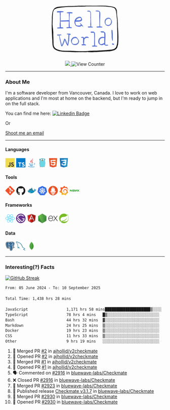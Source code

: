<div align="center">
    <img src="./img/hello_world.webp" height="200px" width="">
    <div>
        <a href="https://www.linkedin.com/in/ajhollid">
            <img src="https://img.shields.io/badge/LinkedIn-blue"/>
        </a>
        <img src="https://komarev.com/ghpvc/?username=ajhollid&color=yellow" alt="View Counter">
    </div>
</div>

---

### About Me

I'm a software developer from Vancouver, Canada. I love to work on web applications and I'm most at home on the backend, but I'm ready to jump in on the full stack.

You can find me here: [![Linkedin Badge](https://img.shields.io/badge/-ajhollid-blue?style=flat&logo=Linkedin&logoColor=white)](https://www.linkedin.com/in/ajhollid)

Or

[Shoot me an email](mailto:ajhollid@gmail.com)

---

#### Languages

<div>
    <img src="./img/devicons/javascript-original.svg" width=30 height=30 alt="JavaScript">
    <img src="/img/devicons/typescript-original.svg" width=30 height=30 alt="TypeScript">
    <img src="./img/devicons/java-original.svg" width=30 height=30 alt="Java">
    <img src="./img/devicons/go-original.svg" width=30 height=30 alt="Golang">
    <img src="./img/devicons/html5-original.svg" width=30 height=30 alt="HTML 5">
    <img src="./img/devicons/css3-original.svg" width=30 height=30 alt="CSS 3">
</div>

#### Tools

<div>
    <img src="./img/devicons/git-original.svg" width=30 height=30 alt="Git">
    <img src="./img/devicons/github-original.svg" width=30 height=30 alt="Github">
    <img src="./img/devicons/docker-original.svg" width=30 
    height=30 alt="Docker">
    <img src="./img/devicons/kubernetes-original.svg" width=30 height=30 alt="K8">
    <img src="./img/devicons/prometheus-original.svg" width=30 height=30 alt="Prometheus">
    <img src="./img/devicons/grafana-original.svg" width=30 height=30 alt="Grafana">
    <img src="./img/devicons/nginx-original.svg" width=30 height=30 alt="Nginx">
</div>

#### Frameworks

<div>
    <img src="./img/devicons/react-original.svg" width=30 height=30 alt="React">
    <img src="./img/devicons/gatsby-original.svg" width=30 height=30 alt="Gatsby">
    <img src="./img/devicons/angularjs-original.svg" width=30 height=30 alt="AngularJS">
    <img src="./img/devicons/nodejs-original.svg" width=30 height=30 alt="NodeJS">
    <img src="./img/devicons/express-original.svg" width=30 height=30 alt="Express">
    <img src="./img/devicons/spring-original.svg" width=30 height=30 alt="Spring">
</div>

#### Data

<div>
    <img src="./img/devicons/postgresql-original.svg" width=30 height=30 alt="Postgresql">
    <img src="./img/devicons/mysql-original.svg" width=30 height=30 alt="Mysql">
    <img src="./img/devicons/mongodb-original.svg" width=30 height=30 alt="MongoDB">
</div>

---

### Interesting(?) Facts

[![GitHub Streak](http://github-readme-streak-stats.herokuapp.com?user=ajhollid)](https://git.io/streak-stats)

 <!--START_SECTION:waka-->

```txt
From: 05 June 2024 - To: 10 September 2025

Total Time: 1,438 hrs 28 mins

JavaScript                 1,171 hrs 58 mins████████████████████▒░░░░   80.95 %
TypeScript                 78 hrs 4 mins   █▒░░░░░░░░░░░░░░░░░░░░░░░   05.39 %
Bash                       44 hrs 32 mins  ▓░░░░░░░░░░░░░░░░░░░░░░░░   03.08 %
Markdown                   24 hrs 25 mins  ▒░░░░░░░░░░░░░░░░░░░░░░░░   01.69 %
Docker                     19 hrs 23 mins  ▒░░░░░░░░░░░░░░░░░░░░░░░░   01.34 %
CSS                        11 hrs 33 mins  ▒░░░░░░░░░░░░░░░░░░░░░░░░   00.80 %
Other                      9 hrs 19 mins   ░░░░░░░░░░░░░░░░░░░░░░░░░   00.64 %
```

<!--END_SECTION:waka-->


<!--START_SECTION:activity-->
1. 🎉 Merged PR [#2](https://github.com/ajhollid/v2checkmate/pull/2) in [ajhollid/v2checkmate](https://github.com/ajhollid/v2checkmate)
2. 💪 Opened PR [#2](https://github.com/ajhollid/v2checkmate/pull/2) in [ajhollid/v2checkmate](https://github.com/ajhollid/v2checkmate)
3. 🎉 Merged PR [#1](https://github.com/ajhollid/v2checkmate/pull/1) in [ajhollid/v2checkmate](https://github.com/ajhollid/v2checkmate)
4. 💪 Opened PR [#1](https://github.com/ajhollid/v2checkmate/pull/1) in [ajhollid/v2checkmate](https://github.com/ajhollid/v2checkmate)
5. 🗣 Commented on [#2916](https://github.com/bluewave-labs/Checkmate/pull/2916#issuecomment-3267021136) in [bluewave-labs/Checkmate](https://github.com/bluewave-labs/Checkmate)
6. ❌ Closed PR [#2916](https://github.com/bluewave-labs/Checkmate/pull/2916) in [bluewave-labs/Checkmate](https://github.com/bluewave-labs/Checkmate)
7. 🎉 Merged PR [#2923](https://github.com/bluewave-labs/Checkmate/pull/2923) in [bluewave-labs/Checkmate](https://github.com/bluewave-labs/Checkmate)
8. 🚀 Published release [Checkmate v3.1.7](https://github.com/bluewave-labs/Checkmate/releases/tag/v3.1.7) in [bluewave-labs/Checkmate](https://github.com/bluewave-labs/Checkmate)
9. 🎉 Merged PR [#2930](https://github.com/bluewave-labs/Checkmate/pull/2930) in [bluewave-labs/Checkmate](https://github.com/bluewave-labs/Checkmate)
10. 💪 Opened PR [#2930](https://github.com/bluewave-labs/Checkmate/pull/2930) in [bluewave-labs/Checkmate](https://github.com/bluewave-labs/Checkmate)
<!--END_SECTION:activity-->
